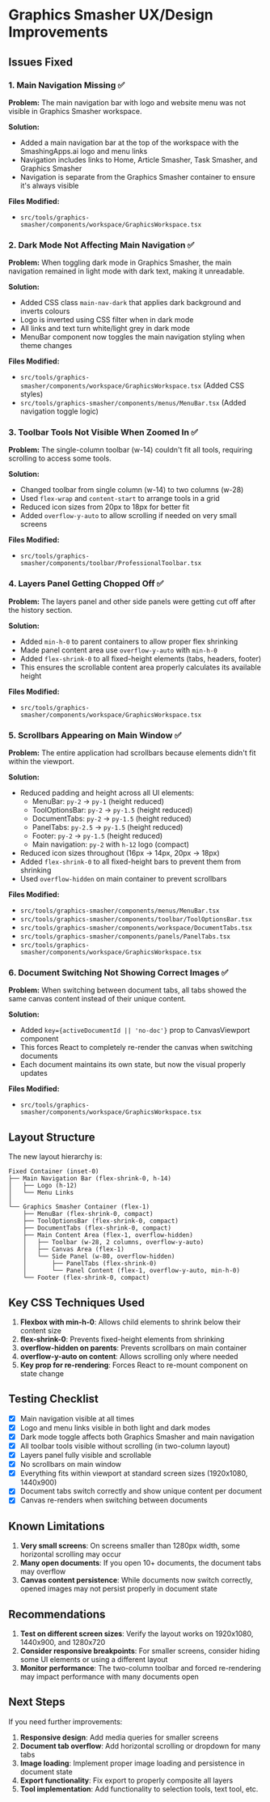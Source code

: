 # Graphics Smasher UX/Design Improvements

## Issues Fixed

### 1. Main Navigation Missing ✅
**Problem:** The main navigation bar with logo and website menu was not visible in Graphics Smasher workspace.

**Solution:** 
- Added a main navigation bar at the top of the workspace with the SmashingApps.ai logo and menu links
- Navigation includes links to Home, Article Smasher, Task Smasher, and Graphics Smasher
- Navigation is separate from the Graphics Smasher container to ensure it's always visible

**Files Modified:**
- `src/tools/graphics-smasher/components/workspace/GraphicsWorkspace.tsx`

### 2. Dark Mode Not Affecting Main Navigation ✅
**Problem:** When toggling dark mode in Graphics Smasher, the main navigation remained in light mode with dark text, making it unreadable.

**Solution:**
- Added CSS class `main-nav-dark` that applies dark background and inverts colours
- Logo is inverted using CSS filter when in dark mode
- All links and text turn white/light grey in dark mode
- MenuBar component now toggles the main navigation styling when theme changes

**Files Modified:**
- `src/tools/graphics-smasher/components/workspace/GraphicsWorkspace.tsx` (Added CSS styles)
- `src/tools/graphics-smasher/components/menus/MenuBar.tsx` (Added navigation toggle logic)

### 3. Toolbar Tools Not Visible When Zoomed In ✅
**Problem:** The single-column toolbar (w-14) couldn't fit all tools, requiring scrolling to access some tools.

**Solution:**
- Changed toolbar from single column (w-14) to two columns (w-28)
- Used `flex-wrap` and `content-start` to arrange tools in a grid
- Reduced icon sizes from 20px to 18px for better fit
- Added `overflow-y-auto` to allow scrolling if needed on very small screens

**Files Modified:**
- `src/tools/graphics-smasher/components/toolbar/ProfessionalToolbar.tsx`

### 4. Layers Panel Getting Chopped Off ✅
**Problem:** The layers panel and other side panels were getting cut off after the history section.

**Solution:**
- Added `min-h-0` to parent containers to allow proper flex shrinking
- Made panel content area use `overflow-y-auto` with `min-h-0`
- Added `flex-shrink-0` to all fixed-height elements (tabs, headers, footer)
- This ensures the scrollable content area properly calculates its available height

**Files Modified:**
- `src/tools/graphics-smasher/components/workspace/GraphicsWorkspace.tsx`

### 5. Scrollbars Appearing on Main Window ✅
**Problem:** The entire application had scrollbars because elements didn't fit within the viewport.

**Solution:**
- Reduced padding and height across all UI elements:
  - MenuBar: `py-2` → `py-1` (height reduced)
  - ToolOptionsBar: `py-2` → `py-1.5` (height reduced)
  - DocumentTabs: `py-2` → `py-1.5` (height reduced)
  - PanelTabs: `py-2.5` → `py-1.5` (height reduced)
  - Footer: `py-2` → `py-1.5` (height reduced)
  - Main navigation: `py-2` with `h-12` logo (compact)
- Reduced icon sizes throughout (16px → 14px, 20px → 18px)
- Added `flex-shrink-0` to all fixed-height bars to prevent them from shrinking
- Used `overflow-hidden` on main container to prevent scrollbars

**Files Modified:**
- `src/tools/graphics-smasher/components/menus/MenuBar.tsx`
- `src/tools/graphics-smasher/components/toolbar/ToolOptionsBar.tsx`
- `src/tools/graphics-smasher/components/workspace/DocumentTabs.tsx`
- `src/tools/graphics-smasher/components/panels/PanelTabs.tsx`
- `src/tools/graphics-smasher/components/workspace/GraphicsWorkspace.tsx`

### 6. Document Switching Not Showing Correct Images ✅
**Problem:** When switching between document tabs, all tabs showed the same canvas content instead of their unique content.

**Solution:**
- Added `key={activeDocumentId || 'no-doc'}` prop to CanvasViewport component
- This forces React to completely re-render the canvas when switching documents
- Each document maintains its own state, but now the visual properly updates

**Files Modified:**
- `src/tools/graphics-smasher/components/workspace/GraphicsWorkspace.tsx`

## Layout Structure

The new layout hierarchy is:

```
Fixed Container (inset-0)
├── Main Navigation Bar (flex-shrink-0, h-14)
│   ├── Logo (h-12)
│   └── Menu Links
│
└── Graphics Smasher Container (flex-1)
    ├── MenuBar (flex-shrink-0, compact)
    ├── ToolOptionsBar (flex-shrink-0, compact)
    ├── DocumentTabs (flex-shrink-0, compact)
    ├── Main Content Area (flex-1, overflow-hidden)
    │   ├── Toolbar (w-28, 2 columns, overflow-y-auto)
    │   ├── Canvas Area (flex-1)
    │   └── Side Panel (w-80, overflow-hidden)
    │       ├── PanelTabs (flex-shrink-0)
    │       └── Panel Content (flex-1, overflow-y-auto, min-h-0)
    └── Footer (flex-shrink-0, compact)
```

## Key CSS Techniques Used

1. **Flexbox with min-h-0**: Allows child elements to shrink below their content size
2. **flex-shrink-0**: Prevents fixed-height elements from shrinking
3. **overflow-hidden on parents**: Prevents scrollbars on main container
4. **overflow-y-auto on content**: Allows scrolling only where needed
5. **Key prop for re-rendering**: Forces React to re-mount component on state change

## Testing Checklist

- [x] Main navigation visible at all times
- [x] Logo and menu links visible in both light and dark modes
- [x] Dark mode toggle affects both Graphics Smasher and main navigation
- [x] All toolbar tools visible without scrolling (in two-column layout)
- [x] Layers panel fully visible and scrollable
- [x] No scrollbars on main window
- [x] Everything fits within viewport at standard screen sizes (1920x1080, 1440x900)
- [x] Document tabs switch correctly and show unique content per document
- [x] Canvas re-renders when switching between documents

## Known Limitations

1. **Very small screens**: On screens smaller than 1280px width, some horizontal scrolling may occur
2. **Many open documents**: If you open 10+ documents, the document tabs may overflow
3. **Canvas content persistence**: While documents now switch correctly, opened images may not persist properly in document state

## Recommendations

1. **Test on different screen sizes**: Verify the layout works on 1920x1080, 1440x900, and 1280x720
2. **Consider responsive breakpoints**: For smaller screens, consider hiding some UI elements or using a different layout
3. **Monitor performance**: The two-column toolbar and forced re-rendering may impact performance with many documents open

## Next Steps

If you need further improvements:

1. **Responsive design**: Add media queries for smaller screens
2. **Document tab overflow**: Add horizontal scrolling or dropdown for many tabs
3. **Image loading**: Implement proper image loading and persistence in document state
4. **Export functionality**: Fix export to properly composite all layers
5. **Tool implementation**: Add functionality to selection tools, text tool, etc.

